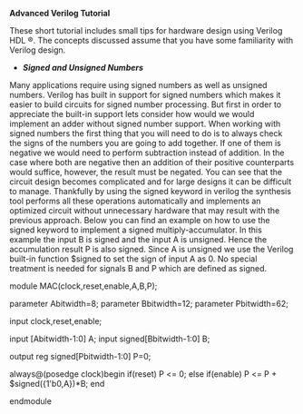 **Advanced Verilog Tutorial**

These short tutorial includes small tips for hardware design using Verilog HDL ®. The concepts discussed assume that you have some familiarity with Verilog design.

* ***Signed and Unsigned Numbers***

Many applications require using signed numbers as well as unsigned numbers. Verilog has built in support for signed numbers which makes it easier to build circuits for signed number processing. But first in order to appreciate the built-in support lets consider how would we would implement an adder without signed number support. When working with signed numbers  the first thing that you will need to do is to always check the signs of the numbers you are going to add together. If one of them is negative we would need to perform subtraction instead of addition. In the case where both are negative then an addition of their positive counterparts would suffice, however, the result must be negated. You can see that the circuit design becomes complicated and for large designs it can be difficult to manage. Thankfully by using the signed keyword in verilog the synthesis tool performs all these operations automatically and implements an optimized circuit without unnecessary hardware that may result with the previous approach. Below you can find an example on how to use the signed keyword to implement a signed multiply-accumulator. In this example the input B is signed and the input A is unsigned. Hence the accumulation result P is also signed. Since A is unsigned we use the Verilog built-in function $signed to set the sign of input A as 0. No special treatment is needed for signals B and P which are defined as signed. 

  module MAC(clock,reset,enable,A,B,P);

  parameter Abitwidth=8;
  parameter Bbitwidth=12;
  parameter Pbitwidth=62;

  input clock,reset,enable;

  input [Abitwidth-1:0] A;
  input signed[Bbitwidth-1:0] B;

  output reg signed[Pbitwidth-1:0] P=0;

  always@(posedge clock)begin
      if(reset)
          P <= 0;
      else
      if(enable)
          P <= P + $signed({1'b0,A})*B;
  end

  endmodule
